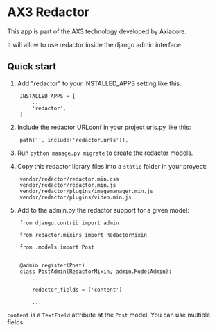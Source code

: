 # AX3 Redactor

This app is part of the AX3 technology developed by Axiacore.

It will allow to use redactor inside the django admin interface.

## Quick start

1. Add "redactor" to your INSTALLED_APPS setting like this:
```
    INSTALLED_APPS = [
        ...
        'redactor',
    ]
```

2. Include the redactor URLconf in your project urls.py like this:
```
    path('', include('redactor.urls')),
```

3. Run `python manage.py migrate` to create the redactor models.

4. Copy this redactor library files into a `static` folder in your proyect:
```
    vendor/redactor/redactor.min.css
    vendor/redactor/redactor.min.js
    vendor/redactor/plugins/imagemanager.min.js
    vendor/redactor/plugins/video.min.js
```

5. Add to the admin.py the redactor support for a given model:
```
    from django.contrib import admin

    from redactor.mixins import RedactorMixin

    from .models import Post


    @admin.register(Post)
    class PostAdmin(RedactorMixin, admin.ModelAdmin):
        ...

        redactor_fields = ['content']

        ...
```

`content` is a `TextField` attribute at the `Post` model.
You can use multiple fields.
